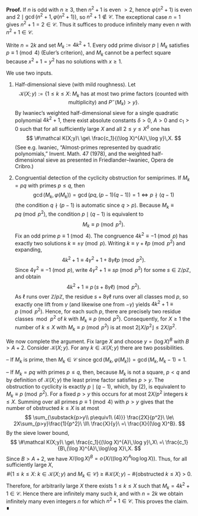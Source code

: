 **Proof.** If $n$ is odd with $n\ge 3$, then $n^2+1$ is even $>2$, hence $\varphi(n^2+1)$ is even and $2\mid\gcd(n^2+1,\varphi(n^2+1))$, so $n^2+1\notin\mathcal C$. The exceptional case $n=1$ gives $n^2+1=2\in\mathcal C$. Thus it suffices to produce infinitely many even $n$ with $n^2+1\in\mathcal C$.

Write $n=2k$ and set $M_k:=4k^2+1$. Every odd prime divisor $p\mid M_k$ satisfies $p\equiv1\pmod4$ (Euler’s criterion), and $M_k$ cannot be a perfect square because $x^2+1=y^2$ has no solutions with $x\ge1$.

We use two inputs.

1) Half-dimensional sieve (with mild roughness). Let
$$
\mathcal K(X;y):=\{1\le k\le X:\; M_k\text{ has at most two prime factors (counted with multiplicity) and }P^-(M_k)>y\}.
$$
By Iwaniec’s weighted half-dimensional sieve for a single quadratic polynomial $4k^2+1$, there exist absolute constants $\delta>0$, $A>0$ and $c_1>0$ such that for all sufficiently large $X$ and all $2\le y\le X^{\delta}$ one has
$$
\#\mathcal K(X;y)\ \ge\ \frac{c_1}{(\log X)^{A}\,\log y}\,X.
$$
(See e.g. Iwaniec, “Almost-primes represented by quadratic polynomials,” Invent. Math. 47 (1978), and the weighted half-dimensional sieve as presented in Friedlander–Iwaniec, Opera de Cribro.)

2) Congruential detection of the cyclicity obstruction for semiprimes. If $M_k=pq$ with primes $p\le q$, then
$$
\gcd(M_k,\varphi(M_k))=\gcd\bigl(pq,(p-1)(q-1)\bigr)=1
\iff p\nmid(q-1)
$$
(the condition $q\nmid(p-1)$ is automatic since $q>p$). Because $M_k\equiv pq\pmod{p^2}$, the condition $p\mid(q-1)$ is equivalent to
$$
M_k\equiv p\pmod{p^2}.
$$
Fix an odd prime $p\equiv1\pmod4$. The congruence $4k^2\equiv-1\pmod p$ has exactly two solutions $k\equiv\pm\gamma\pmod p$. Writing $k\equiv\gamma+\ell p\pmod{p^2}$ and expanding,
$$
4k^2+1\equiv 4\gamma^2+1+8\gamma\ell p\pmod{p^2}.
$$
Since $4\gamma^2\equiv-1\pmod p$, write $4\gamma^2+1\equiv sp\pmod{p^2}$ for some $s\in\mathbb Z/p\mathbb Z$, and obtain
$$
4k^2+1\equiv p\,(s+8\gamma\ell)\pmod{p^2}.
$$
As $\ell$ runs over $\mathbb Z/p\mathbb Z$, the residue $s+8\gamma\ell$ runs over all classes mod $p$, so exactly one lift from $\gamma$ (and likewise one from $-\gamma$) yields $4k^2+1\equiv p\pmod{p^2}$. Hence, for each such $p$, there are precisely two residue classes $\bmod\,p^2$ of $k$ with $M_k\equiv p\pmod{p^2}$. Consequently, for $X\ge1$ the number of $k\le X$ with $M_k\equiv p\pmod{p^2}$ is at most $2\lfloor X/p^2\rfloor\le 2X/p^2$.

We now complete the argument. Fix large $X$ and choose $y=(\log X)^B$ with $B>A+2$. Consider $\mathcal K(X;y)$. For any $k\in\mathcal K(X;y)$ there are two possibilities.

– If $M_k$ is prime, then $M_k\in\mathcal C$ since $\gcd(M_k,\varphi(M_k))=\gcd(M_k,M_k-1)=1$.

– If $M_k=pq$ with primes $p\le q$, then, because $M_k$ is not a square, $p<q$ and by definition of $\mathcal K(X;y)$ the least prime factor satisfies $p>y$. The obstruction to cyclicity is exactly $p\mid(q-1)$, which, by (2), is equivalent to $M_k\equiv p\pmod{p^2}$. For a fixed $p>y$ this occurs for at most $2X/p^2$ integers $k\le X$. Summing over all primes $p\equiv1\pmod4$ with $p>y$ gives that the number of obstructed $k\le X$ is at most
$$
\sum_{\substack{p>y\\ p\equiv1\ (4)}} \frac{2X}{p^2}\ \le\ 2X\sum_{p>y}\frac{1}{p^2}\ \ll\ \frac{X}{y}\ =\ \frac{X}{(\log X)^B}.
$$
By the sieve lower bound,
$$
\#\mathcal K(X;y)\ \ge\ \frac{c_1}{(\log X)^{A}\,\log y}\,X\ =\ \frac{c_1}{B\,(\log X)^{A}\,\log\log X}\,X.
$$
Since $B>A+2$, we have $X/(\log X)^B=o\!\left(X/\bigl((\log X)^A\log\log X\bigr)\right)$. Thus, for all sufficiently large $X$,
$$
\#\{1\le k\le X:\ k\in\mathcal K(X;y)\text{ and }M_k\in\mathcal C\}
\ \ge\ \#\mathcal K(X;y)\ -\ \#\{\text{obstructed }k\le X\}
\ >\ 0.
$$
Therefore, for arbitrarily large $X$ there exists $1\le k\le X$ such that $M_k=4k^2+1\in\mathcal C$. Hence there are infinitely many such $k$, and with $n=2k$ we obtain infinitely many even integers $n$ for which $n^2+1\in\mathcal C$. This proves the claim. ∎